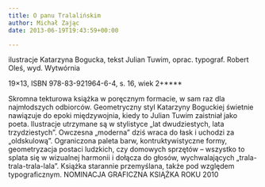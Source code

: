 ```yaml
---
title: O panu Tralalińskim
author: Michał Zając
date: 2013-06-19T19:43:59+00:00

---
```

 

ilustracje Katarzyna Bogucka, tekst Julian Tuwim, oprac. typograf. Robert Oleś, wyd. Wytwórnia

19&#215;13, ISBN 978-83-921964-6-4, s. 16, wiek 2+****


  Skromna tekturowa książka w poręcznym formacie, w sam raz dla najmłodszych odbiorców.
Geometryczny styl Katarzyny Boguckiej świetnie nawiązuje do epoki międzywojnia, kiedy to Julian Tuwim zaistniał jako poeta. Ilustracje utrzymane są w stylistyce „lat dwudziestych, lata trzydziestych&#8221;. Owczesna „moderna” dziś wraca do łask i uchodzi za „oldskulową&#8221;. Ograniczona paleta barw, kontruktywistyczne formy, geometryzacja postaci ludzkich, czy domowych sprzętów – wszystko to splata się w wizualnej harmonii i dołącza do głosów, wychwalających „trala-trala-trala-lala&#8221;.
Książka starannie przemyślana, także pod względem typograficznym.
NOMINACJA GRAFICZNA KSIĄŻKA ROKU 2010
